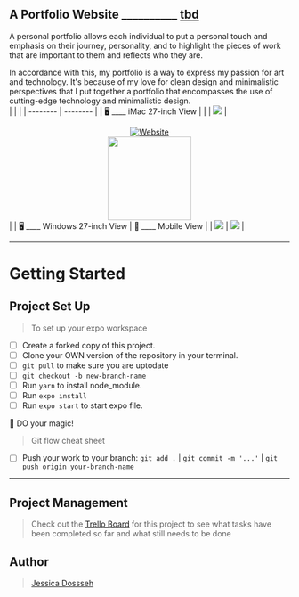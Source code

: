 

## A Portfolio Website __________ [tbd](#)



A personal portfolio allows each individual to put a personal touch and emphasis on their journey, personality, and to highlight the pieces of work that are important to them and reflects who they are.

In accordance with this, my portfolio is a way to express my passion for art and technology.  It's because of my love for clean design and minimalistic perspectives that I put together a portfolio that encompasses the use of cutting-edge technology and minimalistic design. 
<br>
| | |
| -------- | -------- |
| :desktop_computer: ____ iMac 27-inch View | | 
| ![](https://firebasestorage.googleapis.com/v0/b/firescript-577a2.appspot.com/o/imgs%2Fapp%2FJessicaDosseh%2Fp43uUIokvV.png?alt=media&token=fb503699-9771-458f-9b92-7a2aa1ca45bf) | <div align="center"> [![Website](https://img.shields.io/website?color=green&style=flat-square&url=https://jessicadosseh.netlify.app/)](https://jessicadosseh.netlify.app/) <br/> [<img src="https://raw.githubusercontent.com/expo/expo/master/style/header.png" width = "150"/>](https://expo.io) </div> |
| :desktop_computer: ____ Windows 27-inch View | :iphone: ____ Mobile View |
| ![](https://firebasestorage.googleapis.com/v0/b/firescript-577a2.appspot.com/o/imgs%2Fapp%2FJessicaDosseh%2FyjAopOI06l.png?alt=media&token=82a80597-8a36-466f-82f9-c7eb2a0651a8) | ![](https://firebasestorage.googleapis.com/v0/b/firescript-577a2.appspot.com/o/imgs%2Fapp%2FJessicaDosseh%2FyjuL8W29mZ.png?alt=media&token=631fca75-01c2-46af-bb5e-d87db43a8a9e) |

---

# Getting Started

## Project Set Up

> To set up your expo workspace 
- [ ] Create a forked copy of this project.
- [ ] Clone your OWN version of the repository in your terminal. 
- [ ] `git pull` to make sure you are uptodate  
- [ ] `git checkout -b new-branch-name`
- [ ] Run `yarn` to install node_module.
- [ ] Run `expo install`
- [ ] Run `expo start` to start expo file. 

:rocket:  DO your magic! 

> Git flow cheat sheet

   - [ ] Push your work to your branch: `git add .` | `git commit -m '...'` | `git push origin your-branch-name`

---

## Project Management

> Check out the [Trello Board](#) for this project to see what tasks have been completed so far and what still needs to be done

## Author
> [Jessica Dossseh](https://github.com/JessicaDosseh) 
